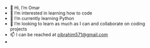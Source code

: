 - 👋 Hi, I’m Omar
- 👀 I’m interested in learning how to code
- 🌱 I’m currently learning Python
- 💞️ I’m looking to learn as much as I can and collaborate on coding projects
- 📫 I can be reached at oibrahim571@gmail.com
-

<!---
thebigo571/thebigo571 is a ✨ special ✨ repository because its `README.md` (this file) appears on your GitHub profile.
You can click the Preview link to take a look at your changes.
--->
